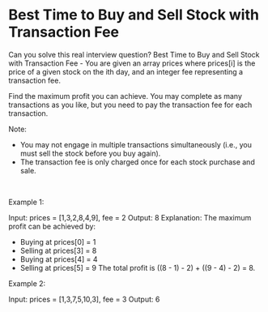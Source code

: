 # Best Time to Buy and Sell Stock with Transaction Fee

Can you solve this real interview question? Best Time to Buy and Sell Stock with Transaction Fee - You are given an array prices where prices[i] is the price of a given stock on the ith day, and an integer fee representing a transaction fee.

Find the maximum profit you can achieve. You may complete as many transactions as you like, but you need to pay the transaction fee for each transaction.

Note:

 * You may not engage in multiple transactions simultaneously (i.e., you must sell the stock before you buy again).
 * The transaction fee is only charged once for each stock purchase and sale.

 

Example 1:


Input: prices = [1,3,2,8,4,9], fee = 2
Output: 8
Explanation: The maximum profit can be achieved by:
- Buying at prices[0] = 1
- Selling at prices[3] = 8
- Buying at prices[4] = 4
- Selling at prices[5] = 9
The total profit is ((8 - 1) - 2) + ((9 - 4) - 2) = 8.


Example 2:


Input: prices = [1,3,7,5,10,3], fee = 3
Output: 6